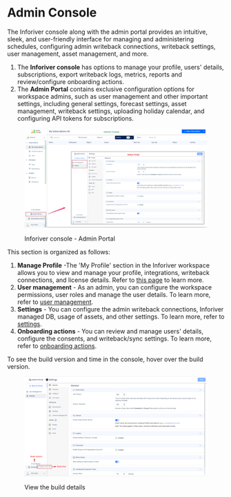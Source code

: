 # Admin Console

The Inforiver console along with the admin portal provides an intuitive, sleek, and user-friendly interface for managing and administering schedules, configuring admin writeback connections, writeback settings, user management, asset management, and more.

1. The **Inforiver console** has options to manage your profile, users' details, subscriptions, export writeback logs, metrics, reports and review/configure onboarding actions.
2. The **Admin Portal** contains exclusive configuration options for workspace admins, such as user management and other important settings, including general settings, forecast settings, asset management, writeback settings, uploading holiday calendar, and configuring API tokens for subscriptions.

<figure><img src="../.gitbook/assets/image (1) (1) (1) (1) (1) (1) (1) (1) (1) (1) (1) (1) (1) (1) (1) (1) (1) (1) (1) (1) (1) (1) (1) (1) (1) (1) (1) (1) (1) (1) (1) (1) (1) (1) (1) (1) (1) (1) (1) (1) (1) (1) (1) (1) (1) (1) (1) (1) (1) (1) (1) (1) (1) (1) (1) (1) (1) (1) (1) (1)  (10).png" alt=""><figcaption><p>Inforiver console - Admin Portal</p></figcaption></figure>

This section is organized as follows:

1. **Manage Profile** -The 'My Profile' section in the Inforiver workspace allows you to view and manage your profile, integrations, writeback connections, and license details. Refer to [this page](manage-profile.md) to learn more.
2. **User management** - As an admin, you can configure the workspace permissions, user roles and manage the user details. To learn more, refer to [user management](user-management/).
3. **Settings** - You can configure the admin writeback connections, Inforiver managed DB, usage of assets, and other settings. To learn more, refer to [settings](settings/).
4. **Onboarding actions** - You can review and manage users' details, configure the consents, and writeback/sync settings. To learn more, refer to [onboarding actions](onboarding-actions.md).

To see the build version and time in the console, hover over the build version.

<figure><img src="../.gitbook/assets/image (930).png" alt=""><figcaption><p>View the build details</p></figcaption></figure>
